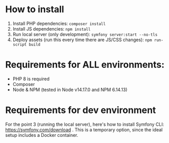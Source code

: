 # How to install

1. Install PHP dependencies: `composer install`
2. Install JS dependencies: `npm install`
3. Run local server (only development): `symfony server:start --no-tls`
4. Deploy assets (run this every time there are JS/CSS changes): `npm run-script build`

# Requirements for ALL environments:

* PHP 8 is required
* Composer
* Node & NPM (tested in Node v14.17.0 and NPM 6.14.13)

# Requirements for dev environment

For the point 3 (running the local server), here's how to install Symfony CLI: https://symfony.com/download . This is a temporary option, since the ideal setup includes a Docker container.
